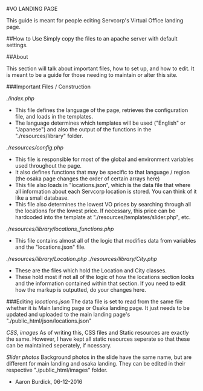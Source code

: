 #VO LANDING PAGE

This guide is meant for people editing Servcorp's Virtual Office landing page.

##How to Use
Simply copy the files to an apache server with default settings.



##About

This section will talk about important files, how to set up, and how to edit. It is meant to be a guide for those needing to maintain or alter this site.


###Important Files / Construction

*./index.php*
- This file defines the language of the page, retrieves the configuration file, and loads in the templates.
- The language determines which templates will be used ("English" or "Japanese") and also the output of the functions in the "./resources/library" folder.

*./resources/config.php*
- This file is responsible for most of the global and environment variables used throughout the page.
- It also defines functions that may be specific to that language / region (the osaka page changes the order of certain arrays here)
- This file also loads in "locations.json", which is the data file that where all information about each Servcorp location is stored. You can think of it like a small database.
- This file also determines the lowest VO prices by searching through all the locations for the lowest price. If necessary, this price can be hardcoded into the template at "./resources/templates/slider.php", etc.

*./resources/library/locations_functions.php*
- This file contains almost all of the logic that modifies data from variables and the "locations.json" file.

*./resources/library/Location.php ./resources/library/City.php*
- These are the files which hold the Location and City classes.
- These hold most if not all of the logic of how the locations section looks and the information contained within that section. If you need to edit how the markup is outputted, do your changes here.


###Editing
*locations.json*
The data file is set to read from the same file whether it is Main landing page or Osaka landing page. It just needs to be updated and uploaded to the main landing page's "./public_html/json/locations.json"

*CSS, images*
As of writing this, CSS files and Static resources are exactly the same. However, I have kept all static resources seperate so that these can be maintained seperately, if ncessary.

*Slider photos*
Background photos in the slide have the same name, but are different for main landing and osaka landing. They can be edited in their respective "./public_html/images" folder.


- Aaron Burdick, 06-12-2016